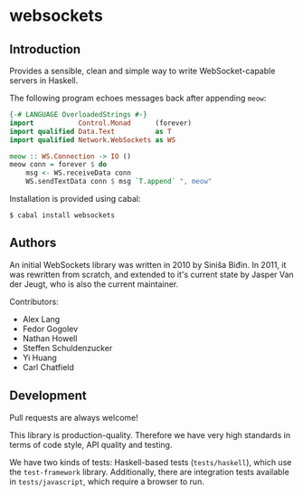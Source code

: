 websockets
==========

Introduction
------------

Provides a sensible, clean and simple way to write WebSocket-capable servers in
Haskell.

The following program echoes messages back after appending `meow`:

```haskell
{-# LANGUAGE OverloadedStrings #-}
import           Control.Monad      (forever)
import qualified Data.Text          as T
import qualified Network.WebSockets as WS

meow :: WS.Connection -> IO ()
meow conn = forever $ do
    msg <- WS.receiveData conn
    WS.sendTextData conn $ msg `T.append` ", meow"
```

Installation is provided using cabal:

```
$ cabal install websockets
```

Authors
-------

An initial WebSockets library was written in 2010 by Siniša Biđin. In 2011, it
was rewritten from scratch, and extended to it's current state by Jasper Van der
Jeugt, who is also the current maintainer.

Contributors:

- Alex Lang
- Fedor Gogolev
- Nathan Howell
- Steffen Schuldenzucker
- Yi Huang
- Carl Chatfield

Development
-----------

Pull requests are always welcome!

This library is production-quality. Therefore we have very high standards in
terms of code style, API quality and testing.

We have two kinds of tests: Haskell-based tests (`tests/haskell`), which use the
`test-framework` library. Additionally, there are integration tests available
in `tests/javascript`, which require a browser to run.
